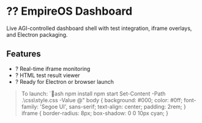 # ?? EmpireOS Dashboard

Live AGI-controlled dashboard shell with test integration, iframe overlays, and Electron packaging.

## Features
- ? Real-time iframe monitoring
- ? HTML test result viewer
- ? Ready for Electron or browser launch

> To launch:
`ash
npm install
npm start
Set-Content -Path .\css\style.css -Value @"
body {
  background: #000;
  color: #0ff;
  font-family: 'Segoe UI', sans-serif;
  text-align: center;
  padding: 2rem;
}
iframe {
  border-radius: 8px;
  box-shadow: 0 0 10px cyan;
}
